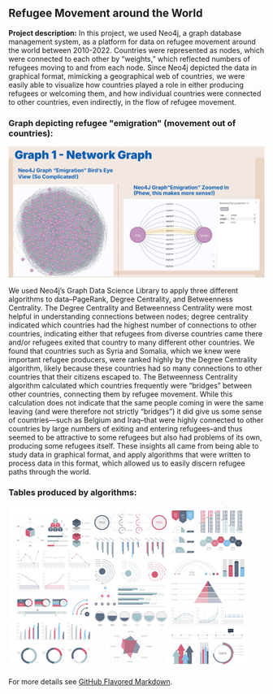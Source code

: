 ## Refugee Movement around the World

**Project description:** In this project, we used Neo4j, a graph database management system, as a platform for data on refugee movement around the world between 2010-2022. Countries were represented as nodes, which were connected to each other by “weights,” which reflected numbers of refugees moving to and from each node. Since Neo4j depicted the data in graphical format, mimicking a geographical web of countries, we were easily able to visualize how countries played a role in either producing refugees or welcoming them, and how individual countries were connected to other countries, even indirectly, in the flow of refugee movement. 

### Graph depicting refugee "emigration" (movement out of countries):

<img src="images/neo4j_slide_graph1.png?raw=true"/>

We used Neo4j’s Graph Data Science Library to apply three different algorithms to data–PageRank, Degree Centrality, and Betweenness Centrality. The Degree Centrality and Betweenness Centrality were most helpful in understanding connections between nodes; degree centrality indicated which countries had the highest number of connections to other countries, indicating either that refugees from diverse countries came there and/or refugees exited that country to many different other countries. We found that countries such as Syria and Somalia, which we knew were important refugee producers, were ranked highly by the Degree Centrality algorithm, likely because these countries had so many connections to other countries that their citizens escaped to. The Betweenness Centrality algorithm calculated which countries frequently were “bridges” between other countries, connecting them by refugee movement. While this calculation does not indicate that the same people coming in were the same leaving (and were therefore not strictly “bridges”) it did give us some sense of countries—such as Belgium and Iraq–that were highly connected to other countries by large numbers of exiting and entering refugees–and thus seemed to be attractive to some refugees but also had problems of its own, producing some refugees itself. These insights all came from being able to study data in graphical format, and apply algorithms that were written to process data in this format, which allowed us to easily discern refugee paths through the world. 

### Tables produced by algorithms: 

<img src="images/dummy_thumbnail.jpg?raw=true"/>

For more details see [GitHub Flavored Markdown](https://guides.github.com/features/mastering-markdown/).
